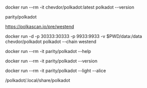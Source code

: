 docker run --rm -it chevdor/polkadot:latest polkadot --version


parity/polkadot

https://polkascan.io/pre/westend

docker run -d -p 30333:30333 -p 9933:9933 -v $PWD/data:/data chevdor/polkadot polkadot --chain westend


docker run --rm -it parity/polkadot --help

docker run --rm -it parity/polkadot --version

docker run --rm -it parity/polkadot --light --alice

/polkadot/.local/share/polkadot

